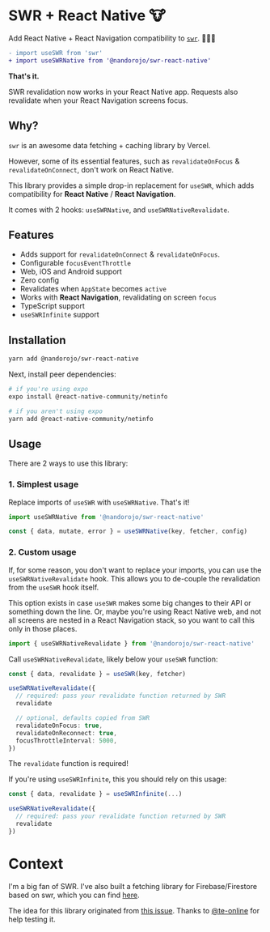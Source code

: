 # SWR + React Native 🐮

Add React Native + React Navigation compatibility to [`swr`](https://swr.vercel.app). 👨🏻‍🔧

```diff
- import useSWR from 'swr'
+ import useSWRNative from '@nandorojo/swr-react-native'
```

**That's it.**

SWR revalidation now works in your React Native app. Requests also revalidate when your React Navigation screens focus.

## Why?

`swr` is an awesome data fetching + caching library by Vercel.

However, some of its essential features, such as `revalidateOnFocus` &amp; `revalidateOnConnect`, don't work on React Native.

This library provides a simple drop-in replacement for `useSWR`, which adds compatibility for **React Native** / **React Navigation**.

It comes with 2 hooks: `useSWRNative`, and `useSWRNativeRevalidate`.

## Features

- Adds support for `revalidateOnConnect` &amp; `revalidateOnFocus`.
- Configurable `focusEventThrottle`
- Web, iOS and Android support
- Zero config
- Revalidates when `AppState` becomes `active`
- Works with **React Navigation**, revalidating on screen `focus`
- TypeScript support
- `useSWRInfinite` support

## Installation

```sh
yarn add @nandorojo/swr-react-native
```

Next, install peer dependencies:

```sh
# if you're using expo
expo install @react-native-community/netinfo

# if you aren't using expo
yarn add @react-native-community/netinfo
```

## Usage

There are 2 ways to use this library:

### 1. Simplest usage

Replace imports of `useSWR` with `useSWRNative`. That's it!

```ts
import useSWRNative from '@nandorojo/swr-react-native'

const { data, mutate, error } = useSWRNative(key, fetcher, config)
```

### 2. Custom usage

If, for some reason, you don't want to replace your imports, you can use the `useSWRNativeRevalidate` hook. This allows you to de-couple the revalidation from the `useSWR` hook itself.

This option exists in case `useSWR` makes some big changes to their API or something down the line. Or, maybe you're using React Native web, and not all screens are nested in a React Navigation stack, so you want to call this only in those places.

```ts
import { useSWRNativeRevalidate } from '@nandorojo/swr-react-native'
```

Call `useSWRNativeRevalidate`, likely below your `useSWR` function:

```ts
const { data, revalidate } = useSWR(key, fetcher)

useSWRNativeRevalidate({
  // required: pass your revalidate function returned by SWR
  revalidate

  // optional, defaults copied from SWR
  revalidateOnFocus: true,
  revalidateOnReconnect: true,
  focusThrottleInterval: 5000,
})
```

The `revalidate` function is required!

If you're using `useSWRInfinite`, this you should rely on this usage:

```ts
const { data, revalidate } = useSWRInfinite(...)

useSWRNativeRevalidate({
  // required: pass your revalidate function returned by SWR
  revalidate
})
```

# Context

I'm a big fan of SWR. I've also built a fetching library for Firebase/Firestore based on swr, which you can find [here](https://github.com/nandorojo/swr-firestore).

The idea for this library originated from [this issue](https://github.com/vercel/swr/issues/417). Thanks to [@te-online](https://github.com/te-online) for help testing it.
